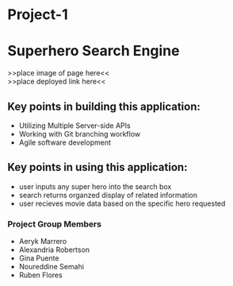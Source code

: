 # Project-1
<h1>Superhero Search Engine</h1>
>>place image of page here<<
<br>
>>place deployed link here<<
<h2>Key points in building this application:</h2>
<ul><li>Utilizing Multiple Server-side APIs</li>
  <li>Working with Git branching workflow</li>
  <li>Agile software development</li></ul>
<h2>Key points in using this application:</h2>
<ul><li>user inputs any super hero into the search box</li>
  <li>search returns organzed display of related information</li>
  <li>user recieves movie data based on the specific hero requested</li></ul>
 <h3>Project Group Members</h3>
 <ul><li>Aeryk Marrero</li>
  <li>Alexandria Robertson</li>
  <li>Gina Puente</li>
  <li>Noureddine Semahi</li>
  <li>Ruben Flores</li></ul>
  
